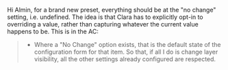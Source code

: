 Hi Almin, for a brand new preset, everything should be at the "no change" setting, i.e. undefined. The idea is that Clara has to explicitly opt-in to overriding a value, rather than capturing whatever the current value happens to be. This is in the AC:

> -   Where a "No Change" option exists, that is the default state of the configuration form for that item. So that, if all I do is change layer visibility, all the other settings already configured are respected.